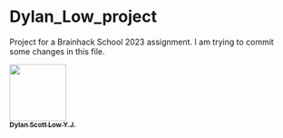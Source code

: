 # Dylan_Low_project
Project for a Brainhack School 2023 assignment. I am trying to commit some changes in this file.

<a href="https://github.com/dylanscottlow">
<img src="https://avatars.githubusercontent.com/u/1670887?v=4?s=100" width="100px;" alt=""/>
<br /><sub><b>Dylan Scott Low Y.J.</b></sub>
</a>
